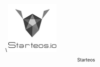 \\
[![Starteos](/assets/community/starteos.png)](https://www.starteos.io/)
 <center>Starteos</center>